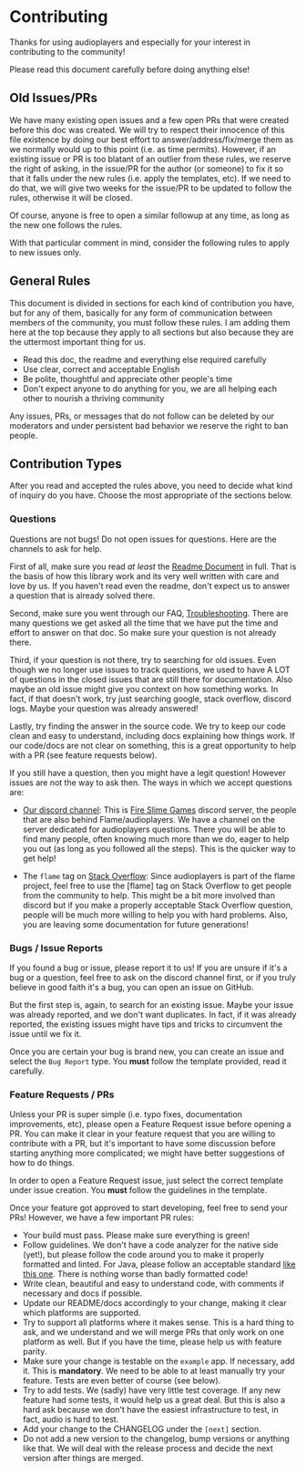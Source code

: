 # Contributing

Thanks for using audioplayers and especially for your interest in contributing to the community!

Please read this document carefully before doing anything else!

## Old Issues/PRs

We have many existing open issues and a few open PRs that were created before this doc was created. We will try to respect their innocence of this file existence by doing our best effort to answer/address/fix/merge them as we normally would up to this point (i.e. as time permits). However, if an existing issue or PR is too blatant of an outlier from these rules, we reserve the right of asking, in the issue/PR for the author (or someone) to fix it so that it falls under the new rules (i.e. apply the templates, etc). If we need to do that, we will give two weeks for the issue/PR to be updated to follow the rules, otherwise it will be closed.

Of course, anyone is free to open a similar followup at any time, as long as the new one follows the rules.

With that particular comment in mind, consider the following rules to apply to new issues only.

## General Rules

This document is divided in sections for each kind of contribution you have, but for any of them, basically for any form of communication between members of the community, you must follow these rules. I am adding them here at the top because they apply to all sections but also because they are the uttermost important thing for us.

* Read this doc, the readme and everything else required carefully
* Use clear, correct and acceptable English
* Be polite, thoughtful and appreciate other people's time
* Don't expect anyone to do anything for you, we are all helping each other to nourish a thriving community

Any issues, PRs, or messages that do not follow can be deleted by our moderators and under persistent bad behavior we reserve the right to ban people.

## Contribution Types

After you read and accepted the rules above, you need to decide what kind of inquiry do you have. Choose the most appropriate of the sections below.

### Questions

Questions are not bugs! Do not open issues for questions. Here are the channels to ask for help.

First of all, make sure you read *at least* the [Readme Document](README.md) in full. That is the basis of how this library work and its very well written with care and love by us. If you haven't read even the readme, don't expect us to answer a question that is already solved there.

Second, make sure you went through our FAQ, [Troubleshooting](troubleshooting.md). There are many questions we get asked all the time that we have put the time and effort to answer on that doc. So make sure your question is not already there.

Third, if your question is not there, try to searching for old issues. Even though we no longer use issues to track questions, we used to have A LOT of questions in the closed issues that are still there for documentation. Also maybe an old issue might give you context on how something works. In fact, if that doesn't work, try just searching google, stack overflow, discord logs. Maybe your question was already answered!

Lastly, try finding the answer in the source code. We try to keep our code clean and easy to understand, including docs explaining how things work. If our code/docs are not clear on something, this is a great opportunity to help with a PR (see feature requests below).

If you still have a question, then you might have a legit question! However issues are not the way to ask then. The ways in which we accept questions are:

 * [Our discord channel](https://discord.gg/ny7eThk): This is [Fire Slime Games](https://fireslime.xyz/) discord server, the people that are also behind Flame/audioplayers. We have a channel on the server dedicated for audioplayers questions. There you will be able to find many people, often knowing much more than we do, eager to help you out (as long as you followed all the steps). This is the quicker way to get help!

 * The `flame` tag on [Stack Overflow](https://stackoverflow.com/questions/tagged/flame): Since audioplayers is part of the flame project, feel free to use the [flame] tag on Stack Overflow to get people from the community to help. This might be a bit more involved than discord but if you make a properly acceptable Stack Overflow question, people will be much more willing to help you with hard problems. Also, you are leaving some documentation for future generations!

### Bugs / Issue Reports

If you found a bug or issue, please report it to us! If you are unsure if it's a bug or a question, feel free to ask on the discord channel first, or if you truly believe in good faith it's a bug, you can open an issue on GitHub.

But the first step is, again, to search for an existing issue. Maybe your issue was already reported, and we don't want duplicates. In fact, if it was already reported, the existing issues might have tips and tricks to circumvent the issue until we fix it.

Once you are certain your bug is brand new, you can create an issue and select the `Bug Report` type. You **must** follow the template provided, read it carefully.

### Feature Requests / PRs

Unless your PR is super simple (i.e. typo fixes, documentation improvements, etc), please open a Feature Request issue before opening a PR. You can make it clear in your feature request that you are willing to contribute with a PR, but it's important to have some discussion before starting anything more complicated; we might have better suggestions of how to do things.

In order to open a Feature Request issue, just select the correct template under issue creation. You **must** follow the guidelines in the template.

Once your feature got approved to start developing, feel free to send your PRs! However, we have a few important PR rules:

 * Your build must pass. Please make sure everything is green!
 * Follow guidelines. We don't have a code analyzer for the native side (yet!), but please follow the code around you to make it properly formatted and linted. For Java, please follow an acceptable standard [like this one](https://google.github.io/styleguide/javaguide.html). There is nothing worse than badly formatted code!
 * Write clean, beautiful and easy to understand code, with comments if necessary and docs if possible.
 * Update our README/docs accordingly to your change, making it clear which platforms are supported.
 * Try to support all platforms where it makes sense. This is a hard thing to ask, and we understand and we will merge PRs that only work on one platform as well. But if you have the time, please help us with feature parity.
 * Make sure your change is testable on the `example` app. If necessary, add it. This is **mandatory**. We need to be able to at least manually try your feature. Tests are even better of course (see below).
 * Try to add tests. We (sadly) have very little test coverage. If any new feature had some tests, it would help us a great deal. But this is also a hard ask because we don't have the easiest infrastructure to test, in fact, audio is hard to test.
 * Add your change to the CHANGELOG under the `[next]` section.
 * Do not add a new version to the changelog, bump versions or anything like that. We will deal with the release process and decide the next version after things are merged.
